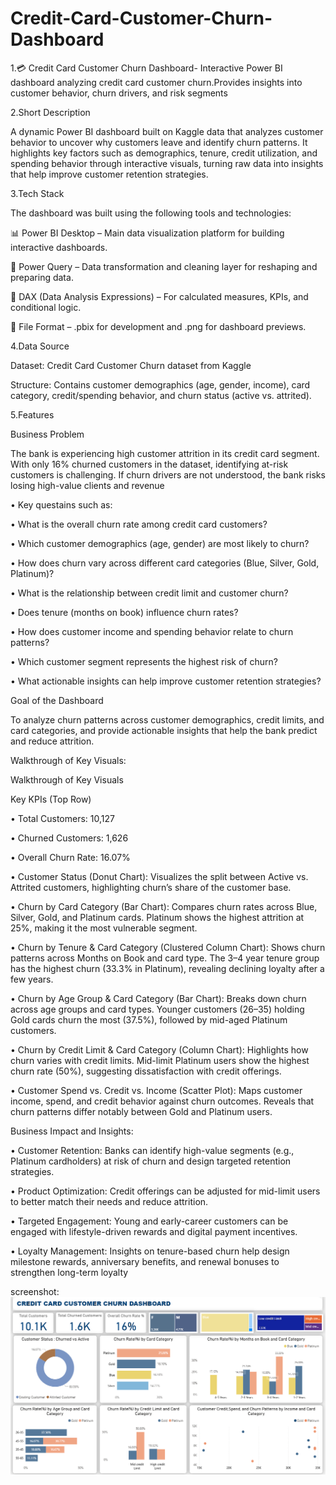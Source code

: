 # Credit-Card-Customer-Churn-Dashboard
1.💳 Credit Card Customer Churn Dashboard- Interactive Power BI dashboard analyzing credit card customer churn.Provides insights into customer behavior, churn drivers, and risk segments

2.Short Description

A dynamic Power BI dashboard built on Kaggle data that analyzes customer behavior to uncover why customers leave and identify churn patterns. It highlights key factors such as demographics, tenure, credit utilization, and spending behavior through interactive visuals, turning raw data into insights that help improve customer retention strategies.

3.Tech Stack

The dashboard was built using the following tools and technologies:

📊 Power BI Desktop – Main data visualization platform for building interactive dashboards.

🔄 Power Query – Data transformation and cleaning layer for reshaping and preparing data.

🧮 DAX (Data Analysis Expressions) – For calculated measures, KPIs, and conditional logic.

📁 File Format – .pbix for development and .png for dashboard previews.


4.Data Source

Dataset: Credit Card Customer Churn dataset from Kaggle

Structure: Contains customer demographics (age, gender, income), card category, credit/spending behavior, and churn status (active vs. attrited).

5.Features

Business Problem

The bank is experiencing high customer attrition in its credit card segment. With only 16% churned customers in the dataset, identifying at-risk customers is challenging. If churn drivers are not understood, the bank risks losing high-value clients and revenue

• Key questains such as:

  • What is the overall churn rate among credit card customers?

  • Which customer demographics (age, gender) are most likely to churn?

  • How does churn vary across different card categories (Blue, Silver, Gold, Platinum)?

  • What is the relationship between credit limit and customer churn?

  • Does tenure (months on book) influence churn rates?

  • How does customer income and spending behavior relate to churn patterns?

  • Which customer segment represents the highest risk of churn?

  • What actionable insights can help improve customer retention strategies?

Goal of the Dashboard

To analyze churn patterns across customer demographics, credit limits, and card categories, and provide actionable insights that help the bank predict and reduce attrition.

Walkthrough of Key Visuals:

Walkthrough of Key Visuals

Key KPIs (Top Row)

• Total Customers: 10,127

• Churned Customers: 1,626

• Overall Churn Rate: 16.07%

• Customer Status (Donut Chart): Visualizes the split between Active vs. Attrited customers, highlighting churn’s share of the customer base.

• Churn by Card Category (Bar Chart): Compares churn rates across Blue, Silver, Gold, and Platinum cards. Platinum shows the highest attrition at 25%, making it the most vulnerable segment.

• Churn by Tenure & Card Category (Clustered Column Chart): Shows churn patterns across Months on Book and card type. The 3–4 year tenure group has the highest churn (33.3% in Platinum), revealing declining loyalty after a few years.

• Churn by Age Group & Card Category (Bar Chart): Breaks down churn across age groups and card types. Younger customers (26–35) holding Gold cards churn the most (37.5%), followed by mid-aged Platinum customers.

• Churn by Credit Limit & Card Category (Column Chart): Highlights how churn varies with credit limits. Mid-limit Platinum users show the highest churn rate (50%), suggesting dissatisfaction with credit offerings.

• Customer Spend vs. Credit vs. Income (Scatter Plot): Maps customer income, spend, and credit behavior against churn outcomes. Reveals that churn patterns differ notably between Gold and Platinum users.

Business Impact and Insights:

• Customer Retention: Banks can identify high-value segments (e.g., Platinum cardholders) at risk of churn and design targeted retention strategies.

• Product Optimization: Credit offerings can be adjusted for mid-limit users to better match their needs and reduce attrition.

• Targeted Engagement: Young and early-career customers can be engaged with lifestyle-driven rewards and digital payment incentives.

• Loyalty Management: Insights on tenure-based churn help design milestone rewards, anniversary benefits, and renewal bonuses to strengthen long-term loyalty

screenshot:
![Credit Card Customer Churn Dashboard](Dashboard%20Snapshot-%20Credit%20Card%20%20Customer%20Churn%20Dashboard.png)





